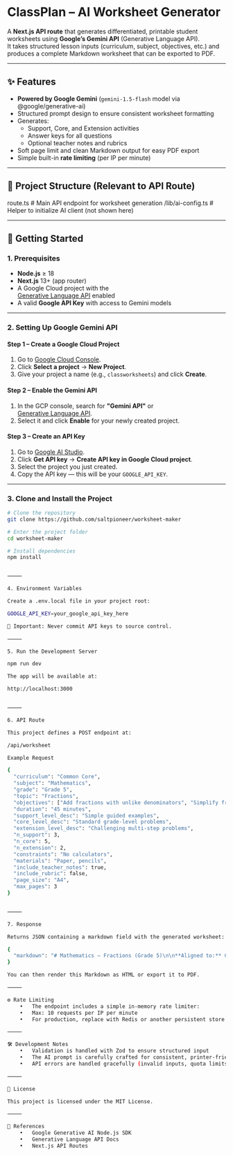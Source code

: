 # ClassPlan – AI Worksheet Generator

A **Next.js API route** that generates differentiated, printable student worksheets using **Google’s Gemini API** (Generative Language API).  
It takes structured lesson inputs (curriculum, subject, objectives, etc.) and produces a complete Markdown worksheet that can be exported to PDF.

---

## ✨ Features

- **Powered by Google Gemini** (`gemini-1.5-flash` model via @google/generative-ai)
- Structured prompt design to ensure consistent worksheet formatting
- Generates:
  - Support, Core, and Extension activities
  - Answer keys for all questions
  - Optional teacher notes and rubrics
- Soft page limit and clean Markdown output for easy PDF export
- Simple built-in **rate limiting** (per IP per minute)

---

## 📂 Project Structure (Relevant to API Route)

route.ts              # Main API endpoint for worksheet generation
/lib/ai-config.ts     # Helper to initialize AI client (not shown here)

---

## 🚀 Getting Started

### 1. Prerequisites

- **Node.js** ≥ 18
- **Next.js** 13+ (app router)
- A Google Cloud project with the  
  [Generative Language API](https://console.cloud.google.com/marketplace/product/google/generativelanguage.googleapis.com) enabled
- A valid **Google API Key** with access to Gemini models

---

### 2. Setting Up Google Gemini API

#### Step 1 – Create a Google Cloud Project
1. Go to [Google Cloud Console](https://console.cloud.google.com/).
2. Click **Select a project** → **New Project**.
3. Give your project a name (e.g., `classworksheets`) and click **Create**.

#### Step 2 – Enable the Gemini API
1. In the GCP console, search for **"Gemini API"** or  
   [Generative Language API](https://console.cloud.google.com/marketplace/product/google/generativelanguage.googleapis.com).
2. Select it and click **Enable** for your newly created project.

#### Step 3 – Create an API Key
1. Go to [Google AI Studio](https://aistudio.google.com/).
2. Click **Get API key** → **Create API key in Google Cloud project**.
3. Select the project you just created.
4. Copy the API key — this will be your `GOOGLE_API_KEY`.

---

### 3. Clone and Install the Project

```bash
# Clone the repository
git clone https://github.com/saltpioneer/worksheet-maker

# Enter the project folder
cd worksheet-maker

# Install dependencies
npm install


⸻

4. Environment Variables

Create a .env.local file in your project root:

GOOGLE_API_KEY=your_google_api_key_here

🔐 Important: Never commit API keys to source control.

⸻

5. Run the Development Server

npm run dev

The app will be available at:

http://localhost:3000


⸻

6. API Route

This project defines a POST endpoint at:

/api/worksheet

Example Request

{
  "curriculum": "Common Core",
  "subject": "Mathematics",
  "grade": "Grade 5",
  "topic": "Fractions",
  "objectives": ["Add fractions with unlike denominators", "Simplify fractions"],
  "duration": "45 minutes",
  "support_level_desc": "Simple guided examples",
  "core_level_desc": "Standard grade-level problems",
  "extension_level_desc": "Challenging multi-step problems",
  "n_support": 3,
  "n_core": 5,
  "n_extension": 2,
  "constraints": "No calculators",
  "materials": "Paper, pencils",
  "include_teacher_notes": true,
  "include_rubric": false,
  "page_size": "A4",
  "max_pages": 3
}


⸻

7. Response

Returns JSON containing a markdown field with the generated worksheet:

{
  "markdown": "# Mathematics — Fractions (Grade 5)\n\n**Aligned to:** Common Core\n..."
}

You can then render this Markdown as HTML or export it to PDF.

⸻

⚙️ Rate Limiting
	•	The endpoint includes a simple in-memory rate limiter:
	•	Max: 10 requests per IP per minute
	•	For production, replace with Redis or another persistent store.

⸻

🛠 Development Notes
	•	Validation is handled with Zod to ensure structured input
	•	The AI prompt is carefully crafted for consistent, printer-friendly output
	•	API errors are handled gracefully (invalid inputs, quota limits, blocked content, etc.)

⸻

📜 License

This project is licensed under the MIT License.

⸻

📡 References
	•	Google Generative AI Node.js SDK
	•	Generative Language API Docs
	•	Next.js API Routes
